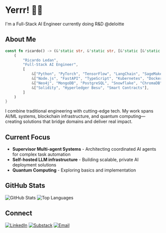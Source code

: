 # Yerrr! 👋🏾

I'm a Full-Stack AI Engineer currently doing R&D @deloitte

## About Me

```rust
const fn ricardo() -> (&'static str, &'static str, [&'static [&'static str]; 4]) {
    (
        "Ricardo Ledan",
        "Full-Stack AI Engineer",
        [
            &["Python", "PyTorch", "TensorFlow", "LangChain", "SageMaker", "RAG", "Vector DBs", "Qiskit"],
            &["Node.js", "FastAPI", "TypeScript", "Kubernetes", "Docker", "AWS"],
            &["Neo4j", "MongoDB", "PostgreSQL", "Snowflake", "ChromaDB", "Spark"],
            &["Solidity", "Hyperledger Besu", "Smart Contracts"],
        ]
    )
}
```

I combine traditional engineering with cutting-edge tech. My work spans AI/ML systems, blockchain infrastructure, and
quantum computing—creating solutions that bridge domains and deliver real impact.

## Current Focus

- **Supervisor Multi-agent Systems** - Architecting coordinated AI agents for complex task automation
- **Self-hosted LLM infrastructure** - Building scalable, private AI deployment solutions
- **Quantum Computing** - Exploring basics and implementation

## GitHub Stats

![GitHub Stats](https://github-readme-stats.vercel.app/api?username=ricoledan&theme=dark&show_icons=true) ![Top Languages](https://github-readme-stats.vercel.app/api/top-langs/?username=ricoledan&theme=dark&layout=compact)

## Connect

[![LinkedIn](https://img.shields.io/badge/LinkedIn-0077B5?style=for-the-badge&logo=linkedin&logoColor=white)](https://linkedin.com/in/ricardoledan)
[![Substack](https://img.shields.io/badge/Substack-FF6719?style=for-the-badge&logo=substack&logoColor=white)](https://ricardoledan.substack.com/)
[![Email](https://img.shields.io/badge/Email-D14836?style=for-the-badge&logo=gmail&logoColor=white)](mailto:ricardoledan+github@proton.me)